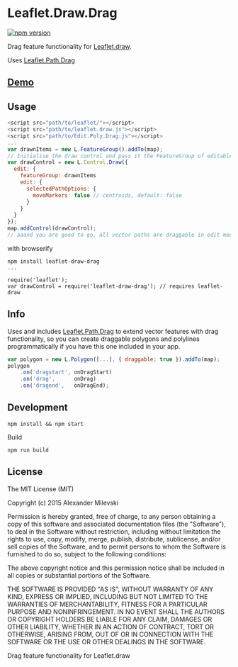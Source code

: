 # Leaflet.Draw.Drag

[![npm version](https://badge.fury.io/js/leaflet-draw-drag.svg)](http://badge.fury.io/js/leaflet-draw-drag)

Drag feature functionality for [Leaflet.draw](https://github.com/Leaflet/Leaflet.draw).

Uses [Leaflet.Path.Drag](https://github.com/w8r/Leaflet.Path.Drag)

## [Demo](https://w8r.github.io/Leaflet.draw.drag)

## Usage

```javascript
<script src="path/to/leaflet/"></script>
<script src="path/to/leaflet.draw.js"></script>
<script src="path/to/Edit.Poly.Drag.js"></script>
...
var drawnItems = new L.FeatureGroup().addTo(map);
// Initialise the draw control and pass it the FeatureGroup of editable layers
var drawControl = new L.Control.Draw({
  edit: {
    featureGroup: drawnItems
    edit: {
      selectedPathOptions: {
        moveMarkers: false // centroids, default: false
      }
    }
  }
});
map.addControl(drawControl);
// aaand you are good to go, all vector paths are draggable in edit mode

```

with browserify

```
npm install leaflet-draw-drag
...

require('leaflet');
var drawControl = require('leaflet-draw-drag'); // requires leaflet-draw
```

## Info

Uses and includes [Leaflet.Path.Drag](https://github.com/w8r/Leaflet.Path.Drag)
to extend vector features with drag functionality, so you can create draggable
polygons and polylines programmatically if you have this one included in your
app.

```javascript
var polygon = new L.Polygon([...], { draggable: true }).addTo(map);
polygon
    .on('dragstart', onDragStart)
    .on('drag',      onDrag)
    .on('dragend',   onDragEnd);
```

## Development

```
npm install && npm start
```
Build
```
npm run build
```

## License

The MIT License (MIT)

Copyright (c) 2015 Alexander Milevski

Permission is hereby granted, free of charge, to any person obtaining a copy of
this software and associated documentation files (the "Software"), to deal in
the Software without restriction, including without limitation the rights to use,
copy, modify, merge, publish, distribute, sublicense, and/or sell copies of the
Software, and to permit persons to whom the Software is furnished to do so,
subject to the following conditions:

The above copyright notice and this permission notice shall be included in all
copies or substantial portions of the Software.

THE SOFTWARE IS PROVIDED "AS IS", WITHOUT WARRANTY OF ANY KIND, EXPRESS OR
IMPLIED, INCLUDING BUT NOT LIMITED TO THE WARRANTIES OF MERCHANTABILITY, FITNESS
FOR A PARTICULAR PURPOSE AND NONINFRINGEMENT. IN NO EVENT SHALL THE AUTHORS OR
COPYRIGHT HOLDERS BE LIABLE FOR ANY CLAIM, DAMAGES OR OTHER LIABILITY, WHETHER
IN AN ACTION OF CONTRACT, TORT OR OTHERWISE, ARISING FROM, OUT OF OR IN
CONNECTION WITH THE SOFTWARE OR THE USE OR OTHER DEALINGS IN THE SOFTWARE.

Drag feature functionality for Leaflet.draw
